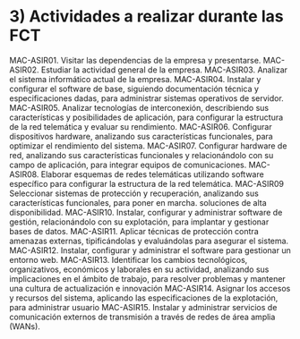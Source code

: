 # 3) Actividades a realizar durante las FCT 
MAC-ASIR01. Visitar las dependencias de la empresa y presentarse.
MAC-ASIR02. Estudiar la actividad general de la empresa.
MAC-ASIR03. Analizar el sistema informático actual de la empresa.
MAC-ASIR04. Instalar y configurar el software de base, siguiendo documentación técnica y especificaciones dadas, para administrar sistemas operativos de servidor.
MAC-ASIR05. Analizar tecnologías de interconexión, describiendo sus características y posibilidades de aplicación, para configurar la estructura de la red telemática y evaluar su rendimiento.
MAC-ASIR06. Configurar dispositivos hardware, analizando sus características funcionales, para optimizar el rendimiento del sistema.
MAC-ASIR07. Configurar hardware de red, analizando sus características funcionales y relacionándolo con su campo de aplicación, para integrar equipos de comunicaciones.
MAC-ASIR08. Elaborar esquemas de redes telemáticas utilizando software específico para configurar la estructura de la red telemática.
MAC-ASIR09 Seleccionar sistemas de protección y recuperación, analizando sus características funcionales, para poner en marcha. soluciones de alta disponibilidad.
MAC-ASIR10. Instalar, configurar y administrar software de gestión, relacionándolo con su explotación, para implantar y gestionar bases de datos.
MAC-ASIR11. Aplicar técnicas de protección contra amenazas externas, tipificándolas y evaluándolas para asegurar el sistema.
MAC-ASIR12. Instalar, configurar y administrar el software para gestionar un entorno web.
MAC-ASIR13. Identificar los cambios tecnológicos, organizativos, económicos y laborales en su actividad, analizando sus implicaciones en el ámbito de trabajo, para resolver problemas y mantener una cultura de actualización e innovación
MAC-ASIR14. Asignar los accesos y recursos del sistema, aplicando las especificaciones de la explotación, para administrar usuario
MAC-ASIR15. Instalar y administrar servicios de comunicación externos de transmisión a través de redes de área amplia (WANs).
